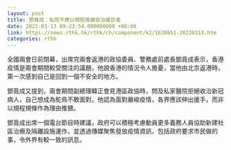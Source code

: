 ```yaml
---
layout: post
title: 鄧竟成：私院不應以規程推搪收治確診者
date: 2022-03-13 09:23:54.000000000 +08:00
link: https://news.rthk.hk/rthk/ch/component/k2/1638651-20220313.htm
categories: rthk
---
```


全國兩會日前閉幕，出席完兩會返港的政協委員、警務處前處長鄧竟成表示，香港疫情是兩會期間較受關注的議題，他說香港的情況令人擔憂，當他由北京返港時，第一次感到自己是回到一個不安全的地方。

鄧竟成又提到，兩會期間副總理韓正會見港區政協時，問及私家醫院拒絕收治新冠病人，自己想成為鴕鳥不敢面對。他認為面對嚴峻疫情，各界應該伸出援手，而非以規程規條作為理由推搪。

鄧竟成出席一個電台節目時建議，政府可以積極考慮動員更多義務人員協助新建社區治療及隔離設施運作，並透過傳媒聚焦發放疫情資訊，包括政府要求市民做的事，令外界有較一致的訊息。
